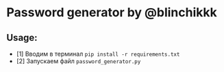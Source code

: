 # Password generator by @blinchikkk

## Usage:
* [1] Вводим в терминал `pip install -r requirements.txt`
* [2] Запускаем файл `password_generator.py`
